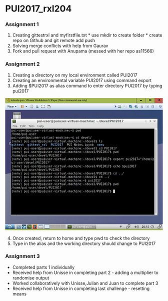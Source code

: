
# PUI2017_rxl204
### Assignment 1
1. Creating gittestrxl and myfirstfile.txt
        * use mkdir to create folder
        * create repo on Github and git remote add push
2. Solving merge conflicts with help from Gaurav
3. Fork and pull request with Anupama (messed with her repo as11566)

### Assignment 2 
1. Creating a directory on my local environment called PUI2017
2. Creating an environmental variable PUI2017 using command export 
3. Adding $PUI2017 as alias command to enter directory PUI2017 by typing pui2017

![Alt text](/HW1_rxl204/Screenshots/HW1_environmental_variable.JPG)

4. Once created, return to home and type pwd to check the directory
5. Type in the alias and the working directory should change to PUI2017

### Assignment 3
* Completed parts 1 individually
* Received help from Unisse in completing part 2 - adding a multiplier to randomise output
* Worked collaboratively with Unisse,Julian and Juan to complete part 3
* Received help from Unisse in completing last challenge - resetting means
